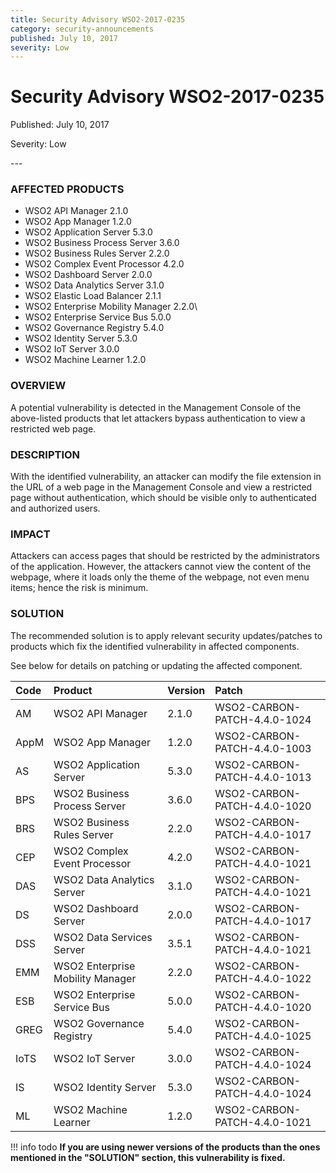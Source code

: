 ```yaml
---
title: Security Advisory WSO2-2017-0235
category: security-announcements
published: July 10, 2017
severity: Low
---
```


# Security Advisory WSO2-2017-0235

<p class="doc-info">Published: July 10, 2017</p>
<p class="doc-info">Severity: Low</p>
---

### AFFECTED PRODUCTS
* WSO2 API Manager 2.1.0
* WSO2 App Manager 1.2.0
* WSO2 Application Server 5.3.0
* WSO2 Business Process Server 3.6.0
* WSO2 Business Rules Server 2.2.0
* WSO2 Complex Event Processor 4.2.0
* WSO2 Dashboard Server 2.0.0
* WSO2 Data Analytics Server  3.1.0
* WSO2 Elastic Load Balancer 2.1.1
* WSO2 Enterprise Mobility Manager 2.2.0\
* WSO2 Enterprise Service Bus 5.0.0
* WSO2 Governance Registry 5.4.0
* WSO2 Identity Server 5.3.0
* WSO2 IoT Server 3.0.0
* WSO2 Machine Learner 1.2.0


### OVERVIEW
A potential vulnerability is detected in the Management Console of the above-listed products that let attackers bypass authentication to view a restricted web page.


### DESCRIPTION
With the identified vulnerability, an attacker can modify the file extension in the URL of a web page in the Management Console and view a restricted page without authentication, which should be visible only to authenticated and authorized users.


### IMPACT
Attackers can access pages that should be restricted by the administrators of the application. However, the attackers cannot view the content of the webpage, where it loads only the theme of the webpage, not even menu items; hence the risk is minimum.


### SOLUTION
The recommended solution is to apply relevant security updates/patches to products which fix the identified vulnerability in affected components.

See below for details on patching or updating the affected component.


| **Code** | **Product**          | **Version** | **Patch**                    |
| :--- | :------ | :------ | :---- |
|AM | WSO2 API Manager | 2.1.0 | WSO2-CARBON-PATCH-4.4.0-1024 |
|AppM | WSO2 App Manager | 1.2.0 | WSO2-CARBON-PATCH-4.4.0-1003 |
|AS | WSO2 Application Server | 5.3.0 | WSO2-CARBON-PATCH-4.4.0-1013 |
|BPS | WSO2 Business Process Server | 3.6.0 | WSO2-CARBON-PATCH-4.4.0-1020 |
|BRS | WSO2 Business Rules Server | 2.2.0 | WSO2-CARBON-PATCH-4.4.0-1017 |
|CEP | WSO2 Complex Event Processor | 4.2.0 | WSO2-CARBON-PATCH-4.4.0-1021 |
|DAS | WSO2 Data Analytics Server | 3.1.0 | WSO2-CARBON-PATCH-4.4.0-1021 |
|DS | WSO2 Dashboard Server | 2.0.0 | WSO2-CARBON-PATCH-4.4.0-1017 |
|DSS | WSO2 Data Services Server | 3.5.1 | WSO2-CARBON-PATCH-4.4.0-1021 |
|EMM | WSO2 Enterprise Mobility Manager | 2.2.0 | WSO2-CARBON-PATCH-4.4.0-1022 |
|ESB | WSO2 Enterprise Service Bus | 5.0.0 | WSO2-CARBON-PATCH-4.4.0-1020 |
|GREG | WSO2 Governance Registry | 5.4.0 | WSO2-CARBON-PATCH-4.4.0-1025 |
|IoTS | WSO2 IoT Server | 3.0.0 | WSO2-CARBON-PATCH-4.4.0-1024 |
|IS | WSO2 Identity Server | 5.3.0 | WSO2-CARBON-PATCH-4.4.0-1024 |
|ML | WSO2 Machine Learner | 1.2.0 | WSO2-CARBON-PATCH-4.4.0-1021 |


!!! info todo
    **If you are using newer versions of the products than the ones mentioned in the "SOLUTION" section, this vulnerability is fixed.**
